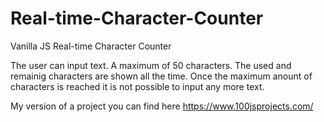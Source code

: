 # Real-time-Character-Counter
Vanilla JS Real-time Character Counter

The user can input text. A maximum of 50 characters. The used and remainig characters are shown all the time. Once the maximum anount of characters is reached it is not possible to input any more text.

My version of a project you can find here https://www.100jsprojects.com/
